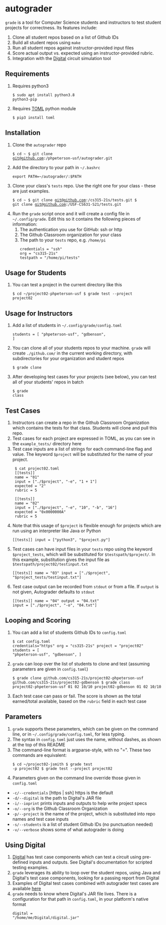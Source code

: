 # autograder
`grade` is a tool for Computer Science students and instructors to test student projects for correctness. Its features include:
1. Clone all student repos based on a list of Github IDs
1. Build all student repos using `make`
1. Run all student repos against instructor-provided input files
1. Score actual output vs. expected using an instructor-provided rubric.
1. Integration with the [Digital](https://github.com/hneemann/Digital) circuit simulation tool

## Requirements
1. Requires python3 
        <pre><code>$ sudo apt install python3.8 python3-pip</pre></code>
1. Requires [TOML](https://toml.io/en/) python module
        <pre><code>$ pip3 install toml</code></pre>

## Installation
1. Clone the `autograder` repo
        <pre><code>$ cd ~
        $ git clone git@github.com:/phpeterson-usf/autograder.git
        </code></pre>
1. Add the directory to your path in `~/.bashrc`
        <pre><code>export PATH=~/autograder/:$PATH</code></pre>
1. Clone your class's `tests` repo. Use the right one for your class - these are just examples.
        <pre><code>$ cd ~
        $ git clone git@github.com:/cs315-21s/tests.git
        $ git clone git@github.com:/USF-CS631-S21/tests.git</code></pre>
1. Run the `grade` script once and it will create a config file in `~/.config/grade`. Edit this so it contains the following pieces of information:
   1. The authentication you use for GitHub: ssh or http
   1. The Github Classroom organization for your class
   1. The path to your `tests` repo, e.g. `/home/pi`
        <pre><code>credentials = "ssh"
      org = "cs315-21s"
      testpath = "/home/pi/tests"</code></pre>

## Usage for Students
1. You can test a project in the current directory like this
        <pre><code>$ cd ~/project02-phpeterson-usf
        $ grade test --project project02
        </code></pre>

## Usage for Instructors
1. Add a list of students in `~/.config/grade/config.toml`
        <pre><code>students = [
                "phpeterson-usf",
                "gdbenson",
        ]</code></pre>
1. You can clone all of your students repos to your machine. `grade` will create `./github.com/` in the current working directory, with subdirectories for your organization and student repos
        <pre><code>$ grade clone</code></pre>
1.  After developing test cases for your projects (see below), you can test all of your students' repos in batch
        <pre><code>$ grade class</code></pre>

## Test Cases
1. Instructors can create a repo in the Github Classroom Organization which contains the tests for that class. Students will clone and pull this repo.
1. Test cases for each project are expressed in TOML, as you can see in the `example_tests/` directory here
1. Test case inputs are a list of strings for each command-line flag and value. The keyword `$project` will be substituted for
the name of your project. 
	<pre><code> $ cat project02.toml
    [[tests]]
    name = "01"
    input = ["./$project", "-e", "1 + 1"]
    expected = "2"
    rubric = 5
    
    [[tests]]
    name = "02"
    input = ["./$project", "-e", "10", "-b", "16"]
    expected = "0x0000000A"
    rubric = 5</code></pre>
1. Note that this usage of `$project` is flexible enough for projects which are run using an interpreter like Java or Python
        <pre><code>[[tests]]
        input = ["python3", "$project.py"]
        </code></pre>
1. Test cases can have input files in your `tests` repo using the keyword `$project_tests`, which will be 
substituted for `$testspath/$project/`. In this example, substitution gives the input file as `$testspath/project02/testinput.txt`
        <pre><code>[[tests]]
        name = "03"
        input = ["./$project", "$project_tests/testinput.txt"]
        </code></pre>
1. Test case output can be recorded from `stdout` or from a file. If `output` is not given, Autograder defaults to `stdout`
        <pre><code>[[tests]]
        name = "04"
        output = "04.txt"
        input = ["./$project", "-o", "04.txt"]
        </code></pre>

## Looping and Scoring
 1. You can add a list of students Github IDs to `config.toml`
        <pre><code>$ cat config.toml
        credentials="https"
        org = "cs315-21s"
        project = "project02"
        students = [
                "phpeterson-usf",
                "gdbenson",
        ]
        </code></pre>
1. `grade` can loop over the list of students to clone and test (assuming parameters are given in `config.toml`)
        <pre><code>$ grade clone
        github.com/cs315-21s/project02-phpeterson-usf
        github.com/cs315-21s/project02-gdbenson
        $ grade class
        project02-phpeterson-usf 01 02 10/10
        project02-gdbenson       01 02 10/10
        </code></pre>
1. Each test case can pass or fail. The score is shown as the total earned/total available, based on the `rubric` field in each test case

## Parameters
1. `grade` supports these parameters, which can be given on the command line, or in `~/.config/grade/config.toml`, for less typing. 
1. The syntax in `config.toml` just uses the name, without dashes, as shown at the top of this README
1. The command-line format is argparse-style, with no "=". These two commands are equivalent:
        <pre><code>$ cd ~/project02-jsmith
        $ grade test -p project02
        $ grade test --project project02</code></pre>
1. Parameters given on the command line override those given in `config.toml`
* `-c/--credentials` [https | ssh] https is the default
* `-d/--digital` is the path to Digital's JAR file
* `-i/--ioprint` prints inputs and outputs to help write project specs
* `-o/--org` is the Github Classroom Organization 
* `-p/--project` is the name of the project, which is substituted into repo names and test case inputs
* `-s/--students` is a list of student Github IDs (no punctuation needed)
* `-v/--verbose` shows some of what autograder is doing

## Using Digital
1. [Digital](https://github.com/hneemann/Digital) has test case components which can test a circuit using pre-defined inputs and outputs. See Digital's documentation for scripted testing examples.
1. `grade` leverages its ability to loop over the student repos, using Java and Digital's test case components, looking
for a passing report from Digital
1. Examples of Digital test cases combined with autograder test cases are available [here](https://github.com/phpeterson-usf/autograder/tree/main/tests/project06)
1. `grade` needs to know where Digital's JAR file lives. There is a configuration for that path in `config.toml`, in your platform's native format
        <pre><code>digital = "/home/me/Digital/digital.jar"
        </code></pre>
